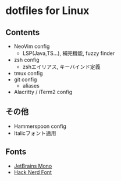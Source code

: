 # dotfiles for Linux

## Contents

- NeoVim config
  - LSP(Java,TS...), 補完機能, fuzzy finder
- zsh config
  - zshエイリアス, キーバインド定義
- tmux config
- git config
  - aliases
- Alacritty / iTerm2 config

## その他

- Hammerspoon config
- Italicフォント適用

## Fonts
- [JetBrains Mono](https://github.com/ryanoasis/nerd-fonts/blob/master/patched-fonts/JetBrainsMono)
- [Hack Nerd Font](https://github.com/ryanoasis/nerd-fonts/blob/master/patched-fonts/Hack)
